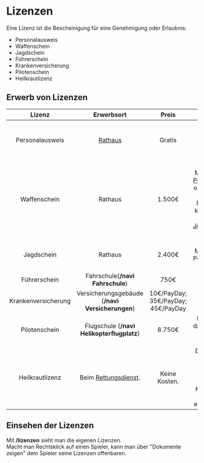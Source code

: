 # Lizenzen 
Eine Lizenz ist die Bescheinigung für eine Genehmigung oder Erlaubnis:

* Personalausweis
* Waffenschein
* Jagdschein
* Führerschein
* Krankenversicherung
* Pilotenschein
* Heilkrautlizenz

## Erwerb von Lizenzen

| Lizenz              | Erwerbsort                              | Preis                              | Info                                                                                                    |
|:-------------------:|:---------------------------------------:|:----------------------------------:|:-------------------------------------------------------------------------------------------------------:|
| Personalausweis     | [Rathaus](../../pages/orte/rathaus.md)                            | Gratis                             | Kann nur einmal erstellt werden. Danach muss erst ein [Charaktertod](../../pages/krankheiten/gesundheit.md) erfolgen. |
| Waffenschein        | Rathaus                              | 1.500€                             | Kann bei Missbrauch von der [Polizei](../../pages/fraktionen/polizei.md) abgenommen oder beschlagnahmt werden. Bei Beschlagnahmung kann dieser für 20€ bei der [Justizvollzugsanstalt](../../pages/orte/jva.md) abgeholt werden. |
| Jagdschein          | Rathaus                              | 2.400€                             | Kann bei Missbrauch von der Polizei abgenommen werden.                                                  |
| Führerschein        | Fahrschule(**/navi Fahrschule**)                              | 750€                               |                                                                                                         |
| Krankenversicherung | Versicherungsgebäude (**/navi Versicherungen**) | 10€/PayDay;<br> 35€/PayDay;<br> 45€/PayDay | NPC Antonia mit Rechtsklick anklicken.                                                                  |
| Pilotenschein       | Flugschule (**/navi Helikopterflugplatz**)              | 8.750€                             | Bei Verstoß gegen das Serverregelwerk kann der Schein entzogen werden.                                |
| Heilkrautlizenz | Beim [Rettungsdienst](../../pages/fraktionen/rettungsdienst.md). | Keine Kosten. | Die Lizenz gilt für 2 Wochen und man darf 10 Gramm Heilkraut bei sich führen.<br> Kann jederzeit vom Rettungdienst eingezogen werden. |

## Einsehen der Lizenzen

Mit **/lizenzen** sieht man die eigenen Lizenzen.  
Macht man Rechtsklick auf einen Spieler, kann man über "Dokumente zeigen" dem Spieler seine Lizenzen offenbaren.
